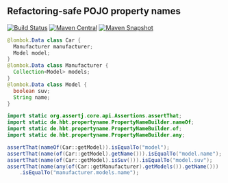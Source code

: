 ## Refactoring-safe POJO property names
[![Build Status](https://travis-ci.org/HBTGmbH/java-propertyname.svg?branch=master)](https://travis-ci.org/HBTGmbH/java-propertyname) [![Maven Central](https://img.shields.io/maven-central/v/de.hbt.propertyname/propertyname.svg?label=Maven%20Central)](https://search.maven.org/search?q=g:%22de.hbt.propertyname%22%20AND%20a:%22propertyname%22&core=gav) [![Maven Snapshot](https://img.shields.io/nexus/s/https/oss.sonatype.org/de.hbt.propertyname/propertyname.svg)](https://oss.sonatype.org/content/repositories/snapshots/de/hbt/propertyname/propertyname/)

```Java
@lombok.Data class Car {
  Manufacturer manufacturer;
  Model model;
}
@lombok.Data class Manufacturer {
  Collection<Model> models;
}
@lombok.Data class Model {
  boolean suv;
  String name;
}

import static org.assertj.core.api.Assertions.assertThat;
import static de.hbt.propertyname.PropertyNameBuilder.nameOf;
import static de.hbt.propertyname.PropertyNameBuilder.of;
import static de.hbt.propertyname.PropertyNameBuilder.any;

assertThat(nameOf(Car::getModel)).isEqualTo("model");
assertThat(name(of(Car::getModel).getName())).isEqualTo("model.name");
assertThat(name(of(Car::getModel).isSuv())).isEqualTo("model.suv");
assertThat(name(any(of(Car::getManufacturer).getModels()).getName()))
    .isEqualTo("manufacturer.models.name");
```
